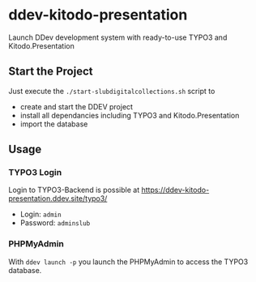 # ddev-kitodo-presentation
Launch DDev development system with ready-to-use TYPO3 and Kitodo.Presentation


## Start the Project

Just execute the `./start-slubdigitalcollections.sh` script to

* create and start the DDEV project
* install all dependancies including TYPO3 and Kitodo.Presentation
* import the database

## Usage

### TYPO3 Login

Login to TYPO3-Backend is possible at https://ddev-kitodo-presentation.ddev.site/typo3/

* Login: `admin`
* Password: `adminslub`

### PHPMyAdmin

With `ddev launch -p` you launch the PHPMyAdmin to access the TYPO3 database.
